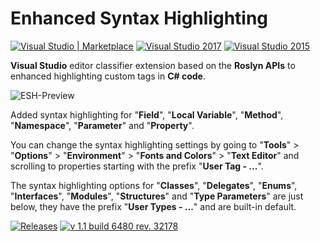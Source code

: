 # Enhanced Syntax Highlighting
[![Visual Studio | Marketplace](https://img.shields.io/badge/Visual%20Studio%20%7C%20Marketplace-1.1-green.svg?style=flat-square&colorB=8631C7&logo=data%3Aimage%2Fpng%3Bbase64%2CiVBORw0KGgoAAAANSUhEUgAAABwAAAAcCAYAAAByDd%2BUAAAAGXRFWHRTb2Z0d2FyZQBBZG9iZSBJbWFnZVJlYWR5ccllPAAAAgtJREFUeNq01s9LlEEcx3F3i1gUIkEsWJEiiZR2A0tJXIKuS5cW9GyE%2FgEZCOGC4MEfGB1ClD20Fy%2B6RURQQR4NikBBg06FINopjdZSWNun9%2BA8MD3OjM%2BzPg68Ls%2FM83yY7zwzzxNxHKcq5JbBLeSwcqBXBIboJtac%2FfYdeaQRc8eEHfbD0bdlDOFSJKSSpvAc9YeM%2BxQNIawDz3yEiXZKDYzjesCwdrzAWZ%2Fjy6L2UWTwDbvo97lmbVh3grVFceOgpuMpzljCWpW3MVCgKOl5zdTv4g2uaPquyjI2GMr2GdummorAkqHvBublRnZbUoY1Gu7Jowd7xlVkmlPKlMU6Fj1l%2BIsBWcavlnJNyHJfwG%2FbGqqBk%2BhGSTPY9JA93FfW9zK2TYEnPROOYQ418ixU%2B6s1BSriHgp%2B95F340eUteiVDzS1L0gHCdMFqk28MFuWfvE2LgQ9lkwzFFvlteVtFK0Lr1B3lMA%2FOIeXSPi4%2FzbeoqnSwIvyIE56rn%2FAuOEZ1%2FAOne5OsyZ6toWuzaJWvvIPLON%2Byo9tXLOX%2F9uH04bOkjxnvefogCV0B4%2BxaQvMaTo2cMdyeD88pCplW2ACBeXiezT7%2BDxlK%2FlaqA%2FowxOcDvAfM3SUwEoNBwhcCuOfJotRn2NPhPmbOGaZ2S%2FMIBX2j%2FCEJ2gVI2g5jh9h1yN8RC%2FqvP3%2FBBgAP9DoY%2BErIbwAAAAASUVORK5CYII%3D)](https://marketplace.visualstudio.com/items?itemName=StanislavKuzmichArtStea1th.EnhancedSyntaxHighlighting) [![Visual Studio 2017](https://img.shields.io/badge/Visual%20Studio-2017-green.svg?style=flat-square&colorB=8631C7)](https://marketplace.visualstudio.com/items?itemName=StanislavKuzmichArtStea1th.EnhancedSyntaxHighlighting) [![Visual Studio 2015](https://img.shields.io/badge/Visual%20Studio-2015-green.svg?style=flat-square&colorB=8631C7)](https://marketplace.visualstudio.com/items?itemName=StanislavKuzmichArtStea1th.EnhancedSyntaxHighlighting)

**Visual Studio** editor classifier extension based on the **Roslyn APIs** to enhanced highlighting custom tags in **C# code**.

![ESH-Preview](https://raw.githubusercontent.com/Art-Stea1th/Enhanced-Syntax-Highlighting/master/Extension/ASD.ESH/Assets/Preview.png)

Added syntax highlighting for "**Field**", "**Local Variable**", "**Method**", "**Namespace**", "**Parameter**" and "**Property**".

You can change the syntax highlighting settings by going to "**Tools**" > "**Options**" > "**Environment**" > "**Fonts and Colors**" > "**Text Editor**" and scrolling to properties starting with the prefix "**User Tag - ...**".

The syntax highlighting options for "**Classes**", "**Delegates**", "**Enums**", "**Interfaces**", "**Modules**", "**Structures**" and "**Type Parameters**" are just below, they have the prefix "**User Types - ...**" and are built-in default.

[![Releases](https://img.shields.io/badge/Releases-All-green.svg?style=flat-square&colorB=9FB861)](https://github.com/Art-Stea1th/Enhanced-Syntax-Highlighting/releases) [![v 1.1 build 6480 rev. 32178](https://img.shields.io/badge/v%201.1%20build%206480%20rev.%2032178-Latest-green.svg?style=flat-square&colorB=9FB861)](https://github.com/Art-Stea1th/Enhanced-Syntax-Highlighting/releases/tag/1.1.6480.32178)
